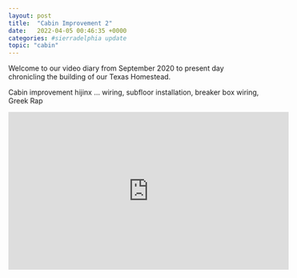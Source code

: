```yaml
---
layout: post
title:  "Cabin Improvement 2"
date:   2022-04-05 00:46:35 +0000
categories: #sierradelphia update
topic: "cabin"
---
```

Welcome to our video diary from September 2020 to present day chronicling the building of our Texas Homestead.

Cabin improvement hijinx ... wiring, subfloor installation, breaker box wiring, Greek Rap

<iframe width="560" height="315" src="https://www.youtube.com/embed/_GcqTT47Fyk" title="YouTube video player" frameborder="0" allow="accelerometer; autoplay; clipboard-write; encrypted-media; gyroscope; picture-in-picture" allowfullscreen></iframe>
